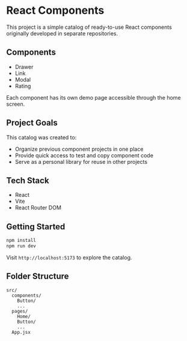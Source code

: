 # React Components

This project is a simple catalog of ready-to-use React components originally developed in separate repositories.

## Components

-   Drawer
-   Link
-   Modal
-   Rating

Each component has its own demo page accessible through the home screen.

## Project Goals

This catalog was created to:

-   Organize previous component projects in one place
-   Provide quick access to test and copy component code
-   Serve as a personal library for reuse in other projects

## Tech Stack

-   React
-   Vite
-   React Router DOM

## Getting Started

```bash
npm install
npm run dev
```

Visit `http://localhost:5173` to explore the catalog.

## Folder Structure

```
src/
  components/
    Button/
    ...
  pages/
    Home/
    Button/
    ...
  App.jsx
```
